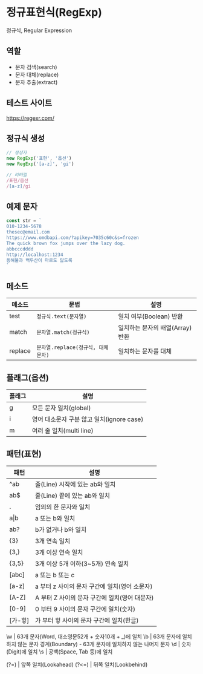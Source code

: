 # 정규표현식(RegExp)

정규식, Regular Expression

## 역할

- 문자 검색(search)
- 문자 대체(replace)
- 문자 추출(extract)

## 테스트 사이트

https://regexr.com/

## 정규식 생성

```js
// 생성자
new RegExp('표현', '옵션')
new RegExp('[a-z]', 'gi')

// 리터럴
/표현/옵션
/[a-z]/gi
```

## 예제 문자

```js
const str = `
010-1234-5678
thesec@email.com
https://www.omdbapi.com/?apikey=7035c60c&s=frozen
The quick brown fox jumps over the lazy dog.
abbcccdddd
http://localhost:1234
동해물과 백두산이 마르도 닳도록
`
```

## 메소드

메소드 | 문법 | 설명
--|--|--
test | `정규식.text(문자열)` | 일치 여부(Boolean) 반환
match | `문자열.match(정규식)` | 일치하는 문자의 배열(Array) 반환
replace | `문자열.replace(정규식, 대체문자)` | 일치하는 문자를 대체

## 플래그(옵션)

플래그 | 설명
--|--
g | 모든 문자 일치(global)
i | 영어 대소문자 구분 않고 일치(ignore case)
m | 여러 줄 일치(multi line)

## 패턴(표현)

패턴 | 설명
--|--
^ab | 줄(Line) 시작에 있는 ab와 일치
ab$ | 줄(Line) 끝에 있는 ab와 일치
. | 임의의 한 문자와 일치
a&verbar;b | a 또는 b와 일치
ab? | b가 없거나 b와 일치
{3} | 3개 연속 일치
{3,} | 3개 이상 연속 일치
{3,5} | 3개 이상 5개 이하(3~5개) 연속 일치
[abc] | a 또는 b 또는 c
[a-z] | a 부터 z 사이의 문자 구간에 일치(영어 소문자)
[A-Z] | A 부터 Z 사이의 문자 구간에 일치(영어 대문자)
[0-9] | 0 부터 9 사이의 문자 구간에 일치(숫자)
[가-힣] | 가 부터 힣 사이의 문자 구간에 일치(한글)

\w | 63개 문자(Word, 대소영문52개 + 숫자10개 + _)에 일치
\b | 63개 문자에 일치하지 않는 문자 경계(Boundary) - 63개 문자에 일치하지 않는 나머지 문자
\d | 숫자(Digit)에 일치
\s | 공백(Space, Tab 등)에 일치

(?=) | 앞쪽 일치(Lookahead)
(?<=) | 뒤쪽 일치(Lookbehind)